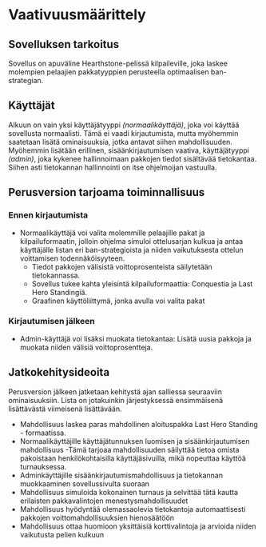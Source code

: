 # Vaativuusmäärittely

## Sovelluksen tarkoitus

Sovellus on apuväline Hearthstone-pelissä kilpaileville, joka laskee molempien pelaajien pakkatyyppien perusteella optimaalisen ban-strategian. 

## Käyttäjät

Alkuun on vain yksi käyttäjätyyppi _(normaalikäyttäjä)_, joka voi käyttää sovellusta normaalisti. Tämä ei vaadi kirjautumista, mutta myöhemmin saatetaan lisätä ominaisuuksia, jotka antavat siihen mahdollisuuden. Myöhemmin lisätään erillinen, sisäänkirjautumisen vaativa, käyttäjätyyppi _(admin)_, joka kykenee hallinnoimaan pakkojen tiedot sisältävää tietokantaa. Siihen asti tietokannan hallinnointi on itse ohjelmoijan vastuulla.

## Perusversion tarjoama toiminnallisuus

### Ennen kirjautumista
- Normaalikäyttäjä voi valita molemmille pelaajille pakat ja kilpailuformaatin, jolloin ohjelma simuloi ottelusarjan kulkua ja antaa käyttäjälle listan eri ban-strategioista ja niiden vaikutuksesta ottelun voittamisen todennäköisyyteen.
  - Tiedot pakkojen välisistä voittoprosenteista säilytetään tietokannassa.
  - Sovellus tukee kahta yleisintä kilpailuformaattia: Conquestia ja Last Hero Standingiä.
  - Graafinen käyttöliittymä, jonka avulla voi valita pakat

### Kirjautumisen jälkeen
- Admin-käyttäjä voi lisäksi muokata tietokantaa: Lisätä uusia pakkoja ja muokata niiden välisiä voittoprosentteja.

## Jatkokehitysideoita
Perusversion jälkeen jatketaan kehitystä ajan salliessa seuraaviin ominaisuuksiin. Lista on jotakuinkin järjestyksessä ensimmäisenä lisättävästä viimeisenä lisättävään.

- Mahdollisuus laskea paras mahdollinen aloituspakka Last Hero Standing - formaatissa.
- Normaalikäyttäjille käyttäjätunnuksen luomisen ja sisäänkirjautumisen mahdollisuus
    -Tämä tarjoaa mahdollisuuden säilyttää tietoa omista pakoistaan henkilökohtaisilla käyttäjäsivuilla, mikä nopeuttaa käyttöä   turnauksessa. 
- Adminkäyttäjille sisäänkirjautumismahdollisuus ja tietokannan muokkaaminen sovellussivulta suoraan
- Mahdollisuus simuloida kokonainen turnaus ja selvittää tätä kautta erilaisten pakkavalintojen menestysmahdollisuudet
- Mahdollisuus hyödyntää olemassaolevia tietokantoja automaattisesti pakkojen voittomahdollisuuksien hienosäätöön
- Mahdollisuus ottaa huomioon yksittäisiä korttivalintoja ja arvioida niiden vaikutusta pelien kulkuun
